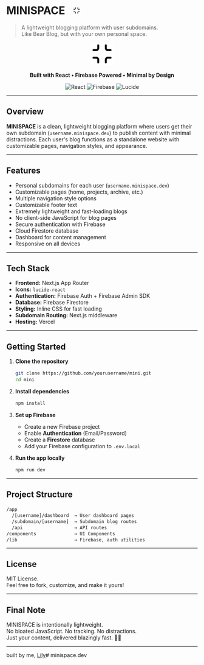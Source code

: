 # MINISPACE &nbsp; <img src="https://raw.githubusercontent.com/lucide-icons/lucide/main/icons/minimize.svg" alt="Minispace Logo" height="20" />

> A lightweight blogging platform with user subdomains.  
> Like Bear Blog, but with your own personal space.

<p align="center">
  <img src="https://raw.githubusercontent.com/lucide-icons/lucide/main/icons/minimize.svg" width="60" alt="Minispace Logo" />
</p>

<p align="center">
  <b>Built with React • Firebase Powered • Minimal by Design</b>
</p>

<p align="center">
  <img alt="React" src="https://img.shields.io/badge/React-20232A?style=for-the-badge&logo=react&logoColor=61DAFB"/>
  <img alt="Firebase" src="https://img.shields.io/badge/Firebase-ffca28?style=for-the-badge&logo=firebase&logoColor=white"/>
  <img alt="Lucide" src="https://img.shields.io/badge/Lucide_Icons-000000?style=for-the-badge&logo=lucide&logoColor=white"/>
</p>

---

## Overview
**MINISPACE** is a clean, lightweight blogging platform where users get their own subdomain (`username.minispace.dev`) to publish content with minimal distractions. Each user's blog functions as a standalone website with customizable pages, navigation styles, and appearance.

---

## Features
- Personal subdomains for each user (`username.minispace.dev`)
- Customizable pages (home, projects, archive, etc.)
- Multiple navigation style options
- Customizable footer text
- Extremely lightweight and fast-loading blogs
- No client-side JavaScript for blog pages
- Secure authentication with Firebase
- Cloud Firestore database
- Dashboard for content management
- Responsive on all devices

---

## Tech Stack
- **Frontend:** Next.js App Router
- **Icons:** `lucide-react`
- **Authentication:** Firebase Auth + Firebase Admin SDK
- **Database:** Firebase Firestore
- **Styling:** Inline CSS for fast loading
- **Subdomain Routing:** Next.js middleware
- **Hosting:** Vercel

---

## Getting Started

1. **Clone the repository**
   ```bash
   git clone https://github.com/yourusername/mini.git
   cd mini
   ```

2. **Install dependencies**
   ```bash
   npm install
   ```

3. **Set up Firebase**
   - Create a new Firebase project
   - Enable **Authentication** (Email/Password)
   - Create a **Firestore** database
   - Add your Firebase configuration to `.env.local`

4. **Run the app locally**
   ```bash
   npm run dev
   ```

---

## Project Structure
```
/app
  /[username]/dashboard  → User dashboard pages
  /subdomain/[username]  → Subdomain blog routes
  /api                   → API routes
/components              → UI Components
/lib                     → Firebase, auth utilities
```

---

## License
MIT License.  
Feel free to fork, customize, and make it yours!

---

## Final Note
MINISPACE is intentionally lightweight.  
No bloated JavaScript. No tracking. No distractions.  
Just your content, delivered blazingly fast. ✍🏽

---

built by me, [Lily](https://github.com/lilianada)# minispace.dev
